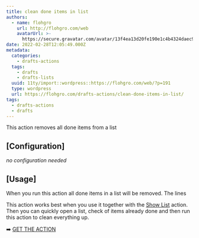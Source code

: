 ```yaml
---
title: clean done items in list
authors:
  - name: flohgro
    url: http://flohgro.com/web
    avatarUrl: >-
      https://secure.gravatar.com/avatar/13f4ea13d20fe190e1c4b4324daec918?s=96&d=mm&r=g
date: 2022-02-28T12:05:49.000Z
metadata:
  categories:
    - drafts-actions
  tags:
    - drafts
    - drafts-lists
  uuid: 11ty/import::wordpress::https://flohgro.com/web/?p=191
  type: wordpress
  url: https://flohgro.com/drafts-actions/clean-done-items-in-list/
tags:
  - drafts-actions
  - drafts
---
```

This action removes all done items from a list

## \[Configuration\]

_no configuration needed_

## \[Usage\]

When you run this action all done items in a list will be removed. The lines

This action works best when you use it together with the [Show List](https://flohgro.com/web/drafts-actions/show-list/) action. Then you can quickly open a list, check of items already done and then run this action to clean everything up.

➡️ [GET THE ACTION](https://directory.getdrafts.com/a/1Vx)